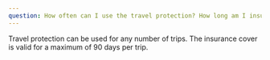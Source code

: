 ```yaml
---
question: How often can I use the travel protection? How long am I insured abroad?
---
```


Travel protection can be used for any number of trips. The insurance cover is valid for a maximum of 90 days per trip.